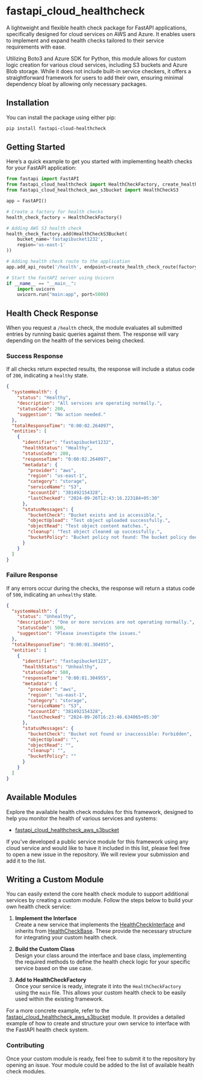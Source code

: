 # fastapi_cloud_healthcheck

A lightweight and flexible health check package for FastAPI applications, specifically designed for cloud services on AWS and Azure. It enables users to implement and expand health checks tailored to their service requirements with ease.

Utilizing Boto3 and Azure SDK for Python, this module allows for custom logic creation for various cloud services, including S3 buckets and Azure Blob storage. While it does not include built-in service checkers, it offers a straightforward framework for users to add their own, ensuring minimal dependency bloat by allowing only necessary packages.

## Installation
You can install the package using either pip:

```bash
pip install fastapi-cloud-healthcheck
```

## Getting Started
Here’s a quick example to get you started with implementing health checks for your FastAPI application:

```python
from fastapi import FastAPI
from fastapi_cloud_healthcheck import HealthCheckFactory, create_health_check_route
from fastapi_cloud_healthcheck_aws_s3bucket import HealthCheckS3

app = FastAPI()

# Create a factory for health checks
health_check_factory = HealthCheckFactory()

# Adding AWS S3 health check
health_check_factory.add(HealthCheckS3Bucket(
    bucket_name='fastapibucket1232',
    region='us-east-1'
))

# Adding health check route to the application
app.add_api_route('/health', endpoint=create_health_check_route(factory=health_check_factory), methods=["GET"])

# Start the FastAPI server using Uvicorn
if __name__ == "__main__":
    import uvicorn
    uvicorn.run("main:app", port=5000)
```

## Health Check Response
When you request a `/health` check, the module evaluates all submitted entries by running basic queries against them. The response will vary depending on the health of the services being checked.

### Success Response
If all checks return expected results, the response will include a status code of `200`, indicating a `healthy` state.

```json
{
  "systemHealth": {
    "status": "Healthy",
    "description": "All services are operating normally.",
    "statusCode": 200,
    "suggestion": "No action needed."
  },
  "totalResponseTime": "0:00:02.264097",
  "entities": [
    {
      "identifier": "fastapibucket1232",
      "healthStatus": "Healthy",
      "statusCode": 200,
      "responseTime": "0:00:02.264097",
      "metadata": {
        "provider": "aws",
        "region": "us-east-1",
        "category": "storage",
        "serviceName": "S3",
        "accountId": "381492154328",
        "lastChecked": "2024-09-26T12:43:16.223184+05:30"
      },
      "statusMessages": {
        "bucketCheck": "Bucket exists and is accessible.",
        "objectUpload": "Test object uploaded successfully.",
        "objectRead": "Test object content matches.",
        "cleanup": "Test object cleaned up successfully.",
        "bucketPolicy": "Bucket policy not found: The bucket policy does not exist"
      }
    }
  ]
}
```
### Failure Response
If any errors occur during the checks, the response will return a status code of `500`, indicating an `unhealthy` state.

```json
{
  "systemHealth": {
    "status": "Unhealthy",
    "description": "One or more services are not operating normally.",
    "statusCode": 500,
    "suggestion": "Please investigate the issues."
  },
  "totalResponseTime": "0:00:01.304955",
  "entities": [
    {
      "identifier": "fastapibucket123",
      "healthStatus": "Unhealthy",
      "statusCode": 500,
      "responseTime": "0:00:01.304955",
      "metadata": {
        "provider": "aws",
        "region": "us-east-1",
        "category": "storage",
        "serviceName": "S3",
        "accountId": "381492154328",
        "lastChecked": "2024-09-26T16:23:46.634065+05:30"
      },
      "statusMessages": {
        "bucketCheck": "Bucket not found or inaccessible: Forbidden",
        "objectUpload": "",
        "objectRead": "",
        "cleanup": "",
        "bucketPolicy": ""
      }
    }
  ]
}
```

## Available Modules
Explore the available health check modules for this framework, designed to help you monitor the health of various services and systems:

* [fastapi_cloud_healthcheck_aws_s3bucket]()

If you've developed a public service module for this framework using any cloud service and would like to have it included in this list, please feel free to open a new issue in the repository. We will review your submission and add it to the list.

## Writing a Custom Module
You can easily extend the core health check module to support additional services by creating a custom module. Follow the steps below to build your own health check service:

1. **Implement the Interface**  
   Create a new service that implements the [HealthCheckInterface](https://github.com/yogeshselvarajan/fastapi_cloud_healthcheck/blob/ac07ad1a6406520b28fd6b44e25daba6335434d5/fastapi_cloud_healthcheck/fastapi_cloud_healthcheck/core/interface.py) and inherits from [HealthCheckBase](https://github.com/yogeshselvarajan/fastapi_cloud_healthcheck/blob/ac07ad1a6406520b28fd6b44e25daba6335434d5/fastapi_cloud_healthcheck/fastapi_cloud_healthcheck/services/base.py). These provide the necessary structure for integrating your custom health check.

2. **Build the Custom Class**  
   Design your class around the interface and base class, implementing the required methods to define the health check logic for your specific service based on the use case.

3. **Add to HealthCheckFactory**  
   Once your service is ready, integrate it into the `HealthCheckFactory` using the `main` file. This allows your custom health check to be easily used within the existing framework.

For a more concrete example, refer to the [fastapi_cloud_healthcheck_aws_s3bucket]() module. It provides a detailed example of how to create and structure your own service to interface with the FastAPI health check system.

### Contributing

Once your custom module is ready, feel free to submit it to the repository by opening an issue. Your module could be added to the list of available health check modules.